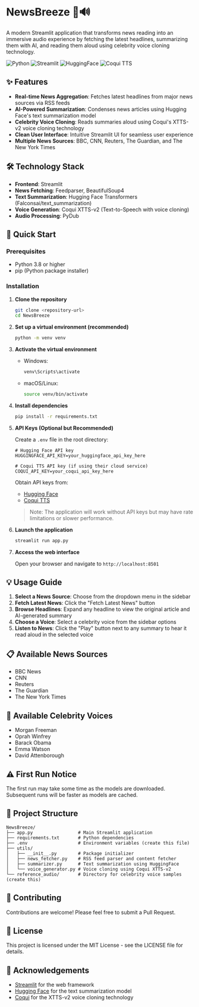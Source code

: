# NewsBreeze 📰🔊

A modern Streamlit application that transforms news reading into an immersive audio experience by fetching the latest headlines, summarizing them with AI, and reading them aloud using celebrity voice cloning technology.

![Python](https://img.shields.io/badge/Python-3.8+-blue.svg)
![Streamlit](https://img.shields.io/badge/Streamlit-1.30.0+-red.svg)
![HuggingFace](https://img.shields.io/badge/HuggingFace-Transformers-yellow.svg)
![Coqui TTS](https://img.shields.io/badge/Coqui-XTTS--v2-green.svg)

## ✨ Features

- **Real-time News Aggregation**: Fetches latest headlines from major news sources via RSS feeds
- **AI-Powered Summarization**: Condenses news articles using Hugging Face's text summarization model
- **Celebrity Voice Cloning**: Reads summaries aloud using Coqui's XTTS-v2 voice cloning technology
- **Clean User Interface**: Intuitive Streamlit UI for seamless user experience
- **Multiple News Sources**: BBC, CNN, Reuters, The Guardian, and The New York Times

## 🛠️ Technology Stack

- **Frontend**: Streamlit
- **News Fetching**: Feedparser, BeautifulSoup4
- **Text Summarization**: Hugging Face Transformers (Falconsai/text_summarization)
- **Voice Generation**: Coqui XTTS-v2 (Text-to-Speech with voice cloning)
- **Audio Processing**: PyDub

## 🚀 Quick Start

### Prerequisites

- Python 3.8 or higher
- pip (Python package installer)

### Installation

1. **Clone the repository**
   ```bash
   git clone <repository-url>
   cd NewsBreeze
   ```

2. **Set up a virtual environment (recommended)**
   ```bash
   python -m venv venv
   ```

3. **Activate the virtual environment**
   - Windows:
     ```bash
     venv\Scripts\activate
     ```
   - macOS/Linux:
     ```bash
     source venv/bin/activate
     ```

4. **Install dependencies**
   ```bash
   pip install -r requirements.txt
   ```

5. **API Keys (Optional but Recommended)**

   Create a `.env` file in the root directory:
   ```
   # Hugging Face API key
   HUGGINGFACE_API_KEY=your_huggingface_api_key_here
   
   # Coqui TTS API key (if using their cloud service)
   COQUI_API_KEY=your_coqui_api_key_here
   ```
   
   Obtain API keys from:
   - [Hugging Face](https://huggingface.co/settings/tokens)
   - [Coqui TTS](https://coqui.ai/)

   > Note: The application will work without API keys but may have rate limitations or slower performance.

6. **Launch the application**
   ```bash
   streamlit run app.py
   ```

7. **Access the web interface**
   
   Open your browser and navigate to `http://localhost:8501`

## 💡 Usage Guide

1. **Select a News Source**: Choose from the dropdown menu in the sidebar
2. **Fetch Latest News**: Click the "Fetch Latest News" button
3. **Browse Headlines**: Expand any headline to view the original article and AI-generated summary
4. **Choose a Voice**: Select a celebrity voice from the sidebar options
5. **Listen to News**: Click the "Play" button next to any summary to hear it read aloud in the selected voice

## 📋 Available News Sources

- BBC News
- CNN
- Reuters
- The Guardian
- The New York Times

## 🎤 Available Celebrity Voices

- Morgan Freeman
- Oprah Winfrey
- Barack Obama
- Emma Watson
- David Attenborough

## ⚠️ First Run Notice

The first run may take some time as the models are downloaded. Subsequent runs will be faster as models are cached.

## 🧩 Project Structure

```
NewsBreeze/
├── app.py                 # Main Streamlit application
├── requirements.txt       # Python dependencies
├── .env                   # Environment variables (create this file)
├── utils/
│   ├── __init__.py        # Package initializer
│   ├── news_fetcher.py    # RSS feed parser and content fetcher
│   ├── summarizer.py      # Text summarization using HuggingFace
│   └── voice_generator.py # Voice cloning using Coqui XTTS-v2
└── reference_audio/       # Directory for celebrity voice samples (create this)
```

## 🤝 Contributing

Contributions are welcome! Please feel free to submit a Pull Request.

## 📄 License

This project is licensed under the MIT License - see the LICENSE file for details.

## 🙏 Acknowledgements

- [Streamlit](https://streamlit.io/) for the web framework
- [Hugging Face](https://huggingface.co/) for the text summarization model
- [Coqui](https://coqui.ai/) for the XTTS-v2 voice cloning technology 